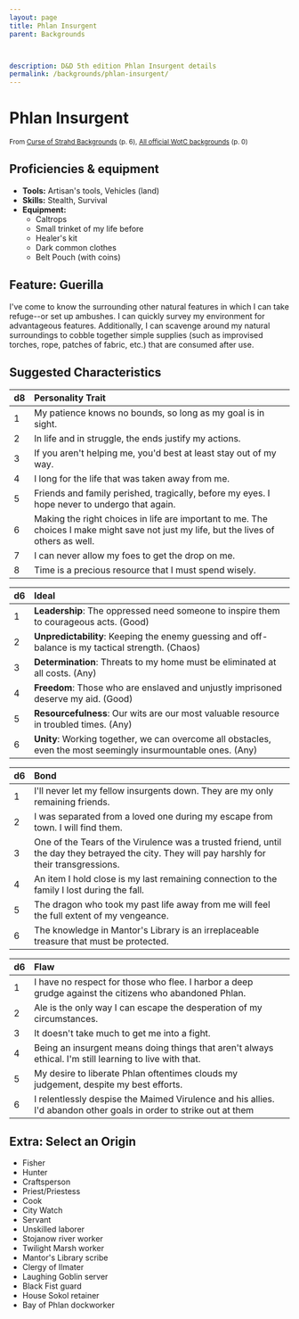```yaml
---
layout: page
title: Phlan Insurgent
parent: Backgrounds



description: D&D 5th edition Phlan Insurgent details
permalink: /backgrounds/phlan-insurgent/
---
```

# Phlan Insurgent

<small>From <a target="_blank" href="https://dndadventurersleague.org/wp-content/uploads/2016/06/Curse-of-Strahd-Backgrounds-v1.1.pdf">Curse of Strahd Backgrounds</a> (p. 6), <a target="_blank" href="https://flapkan.com/faq#What-is-the-source-All-official-WotC-backgrounds-and-how-does-it-work">All official WotC backgrounds</a> (p. 0)</small>


## Proficiencies & equipment

- **Tools:** Artisan's tools, Vehicles (land)
- **Skills:** Stealth, Survival
- **Equipment:** 
  - Caltrops
  - Small trinket of my life before
  - Healer's kit
  - Dark common clothes
  - Belt Pouch (with coins)

## Feature: Guerilla


I've come to know the surrounding other natural features in which I can take refuge--or set up ambushes. I can quickly survey my environment for advantageous features. Additionally, I can scavenge around my natural surroundings to cobble together simple supplies (such as improvised torches, rope, patches of fabric, etc.) that are consumed after use.

## Suggested Characteristics


| d8 | Personality Trait |
|:----------------------------|:------------------|
| 1 | My patience knows no bounds, so long as my goal is in sight. |
| 2 | In life and in struggle, the ends justify my actions. |
| 3 | If you aren't helping me, you'd best at least stay out of my way. |
| 4 | I long for the life that was taken away from me. |
| 5 | Friends and family perished, tragically, before my eyes. I hope never to undergo that again. |
| 6 | Making the right choices in life are important to me. The choices I make might save not just my life, but the lives of others as well. |
| 7 | I can never allow my foes to get the drop on me. |
| 8 | Time is a precious resource that I must spend wisely. |

| d6 | Ideal |
|:----------------------------|:------|
| 1 | **Leadership**: The oppressed need someone to inspire them to courageous acts. (Good) |
| 2 | **Unpredictability**: Keeping the enemy guessing and off-balance is my tactical strength. (Chaos) |
| 3 | **Determination**: Threats to my home must be eliminated at all costs. (Any) |
| 4 | **Freedom**: Those who are enslaved and unjustly imprisoned deserve my aid. (Good) |
| 5 | **Resourcefulness**: Our wits are our most valuable resource in troubled times. (Any) |
| 6 | **Unity**: Working together, we can overcome all obstacles, even the most seemingly insurmountable ones. (Any) |

| d6 | Bond |
|:----------------------------|:------------------|
| 1 | I'll never let my fellow insurgents down. They are my only remaining friends. |
| 2 | I was separated from a loved one during my escape from town. I will find them. |
| 3 | One of the Tears of the Virulence was a trusted friend, until the day they betrayed the city. They will pay harshly for their transgressions. |
| 4 | An item I hold close is my last remaining connection to the family I lost during the fall. |
| 5 | The dragon who took my past life away from me will feel the full extent of my vengeance. |
| 6 | The knowledge in Mantor's Library is an irreplaceable treasure that must be protected. |

| d6 | Flaw |
|:----------------------------|:------------------|
| 1 | I have no respect for those who flee. I harbor a deep grudge against the citizens who abandoned Phlan. |
| 2 | Ale is the only way I can escape the desperation of my circumstances. |
| 3 | It doesn't take much to get me into a fight. |
| 4 | Being an insurgent means doing things that aren't always ethical. I'm still learning to live with that. |
| 5 | My desire to liberate Phlan oftentimes clouds my judgement, despite my best efforts. |
| 6 | I relentlessly despise the Maimed Virulence and his allies. I'd abandon other goals in order to strike out at them |

## Extra: Select an Origin


- Fisher
- Hunter
- Craftsperson
- Priest/Priestess
- Cook
- City Watch
- Servant
- Unskilled laborer
- Stojanow river worker
- Twilight Marsh worker
- Mantor's Library scribe
- Clergy of Ilmater
- Laughing Goblin server
- Black Fist guard
- House Sokol retainer
- Bay of Phlan dockworker